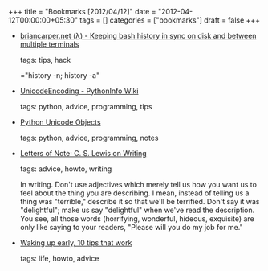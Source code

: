 +++
title = "Bookmarks [2012/04/12]"
date = "2012-04-12T00:00:00+05:30"
tags = []
categories = ["bookmarks"]
draft = false
+++

-   [briancarper.net (λ) - Keeping bash history in sync on disk and between multiple terminals](http://briancarper.net/blog/248/)

    tags: tips, hack

    ="history -n; history -a"

-   [UnicodeEncoding - PythonInfo Wiki](http://wiki.python.org/moin/UnicodeEncoding)

    tags: python, advice, programming, tips

-   [Python Unicode Objects](http://effbot.org/zone/unicode-objects.htm)

    tags: python, advice, programming, notes

-   [Letters of Note: C. S. Lewis on Writing](http://www.lettersofnote.com/2012/04/c-s-lewis-on-writing.html)

    tags: advice, howto, writing

    In writing. Don't use adjectives which merely tell us how you want
    us to feel about the thing you are describing. I mean, instead of
    telling us a thing was "terrible," describe it so that we'll be
    terrified. Don't say it was "delightful"; make us say "delightful"
    when we've read the description. You see, all those words
    (horrifying, wonderful, hideous, exquisite) are only like saying
    to your readers, "Please will you do my job for me."

-   [Waking up early, 10 tips that work](http://rodrigohaenggi.com/posts/waking-up-early-10-tips-that-work/)

    tags: life, howto, advice

